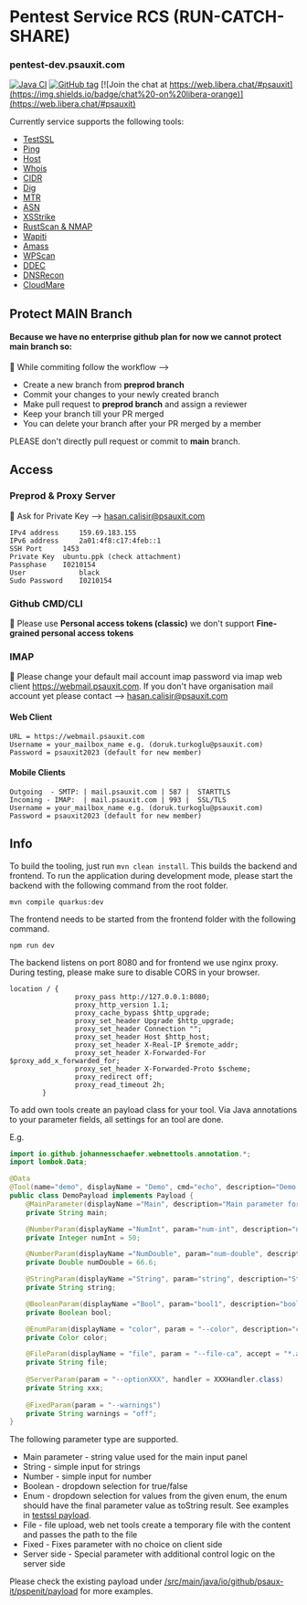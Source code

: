 
# Pentest Service RCS (RUN-CATCH-SHARE)
### pentest-dev.psauxit.com

[![Java CI](https://github.com/psaux-it/pspenit/actions/workflows/java.yml/badge.svg)](https://github.com/psaux-it/pspenit/actions/workflows/java.yml)
[![GitHub tag](https://img.shields.io/badge/release-1.4.0-blue)](https://github.com/psaux-it/pspenit/tags)
[![Join the chat at https://web.libera.chat/#psauxit](https://img.shields.io/badge/chat%20-on%20libera-orange)](https://web.libera.chat/#psauxit)

Currently service supports the following tools:
* [TestSSL](https://github.com/drwetter/testssl.sh)
* [Ping](https://packages.ubuntu.com/jammy/iputils-ping)
* [Host](https://packages.ubuntu.com/jammy/bind9-host)
* [Whois](https://packages.ubuntu.com/jammy/whois)
* [CIDR](https://packages.ubuntu.com/jammy/sipcalc)
* [Dig](https://packages.ubuntu.com/bionic/dnsutils)
* [MTR](https://www.bitwizard.nl/mtr/)
* [ASN](https://github.com/nitefood/asn)
* [XSStrike](https://github.com/s0md3v/XSStrike)
* [RustScan & NMAP](https://github.com/RustScan/RustScan)
* [Wapiti](https://github.com/wapiti-scanner/wapiti)
* [Amass](https://github.com/OWASP/Amass)
* [WPScan](https://github.com/wpscanteam/wpscan)
* [DDEC](https://github.com/ak545/dns-domain-expiration-checker)
* [DNSRecon](https://github.com/darkoperator/dnsrecon)
* [CloudMare](https://github.com/mrh0wl/Cloudmare)

## Protect MAIN Branch
#### Because we have no enterprise github plan for now we cannot protect main branch so:

:loudspeaker: While commiting follow the workflow -->
* Create a new branch from **preprod branch**
* Commit your changes to your newly created branch 
* Make pull request to **preprod branch** and assign a reviewer
* Keep your branch till your PR merged
* You can delete your branch after your PR merged by a member

PLEASE don't directly pull request or commit to **main** branch.

## Access
### Preprod & Proxy Server
:loudspeaker: Ask for Private Key --> hasan.calisir@psauxit.com

```
IPv4 address	 159.69.183.155
IPv6 address	 2a01:4f8:c17:4feb::1
SSH Port	 1453
Private Key	 ubuntu.ppk (check attachment)
Passphase	 I0210154
User	         black
Sudo Password	 I0210154
```

### Github CMD/CLI
:loudspeaker: Please use **Personal access tokens (classic)** we don't support **Fine-grained personal access tokens**

### IMAP
:loudspeaker: Please change your default mail account imap password via imap web client https://webmail.psauxit.com. If you don't have organisation mail account yet please contact --> hasan.calisir@psauxit.com

#### Web Client
```
URL = https://webmail.psauxit.com
Username = your_mailbox_name e.g. (doruk.turkoglu@psauxit.com)
Password = psauxit2023 (default for new member)
```
#### Mobile Clients 
```
Outgoing  - SMTP: | mail.psauxit.com | 587 |  STARTTLS
Incoming - IMAP:  | mail.psauxit.com | 993 |  SSL/TLS
Username = your_mailbox_name e.g. (doruk.turkoglu@psauxit.com)
Password = psauxit2023 (default for new member)
```

## Info
To build the tooling, just run `mvn clean install`. This builds the backend and frontend.
To run the application during development mode, please start the backend with the following command from the root folder.
```
mvn compile quarkus:dev
```

The frontend needs to be started from the frontend folder with the following command.
```
npm run dev
```

The backend listens on port 8080 and for frontend we use nginx proxy. During testing, please make sure to disable CORS in your browser.
```
location / {
                proxy_pass http://127.0.0.1:8080;
                proxy_http_version 1.1;
                proxy_cache_bypass $http_upgrade;
                proxy_set_header Upgrade $http_upgrade;
                proxy_set_header Connection "";
                proxy_set_header Host $http_host;
                proxy_set_header X-Real-IP $remote_addr;
                proxy_set_header X-Forwarded-For $proxy_add_x_forwarded_for;
                proxy_set_header X-Forwarded-Proto $scheme;
                proxy_redirect off;
                proxy_read_timeout 2h;
        }
 ```
 
To add own tools create an payload class for your tool.
Via Java annotations to your parameter fields, all settings for an tool are done.

E.g.

```java
import io.github.johannesschaefer.webnettools.annotation.*;
import lombok.Data;

@Data
@Tool(name="demo", displayName = "Demo", cmd="echo", description="Demo for the tooling.")
public class DemoPayload implements Payload {
    @MainParameter(displayName ="Main", description="Main parameter for this tool.")
    private String main;

    @NumberParam(displayName ="NumInt", param="num-int", description="number integer demo ", min=0., max=100., step=1.)
    private Integer numInt = 50;

    @NumberParam(displayName ="NumDouble", param="num-double", description="number double demo ", min=0.1, max=99.9, step=.1)
    private Double numDouble = 66.6;

    @StringParam(displayName ="String", param="string", description="String demo", paramType = ParameterType.EQUALS)
    private String string;

    @BooleanParam(displayName ="Bool", param="bool1", description="boolean demo")
    private Boolean bool;

    @EnumParam(displayName = "color", param = "--color", description="color selection")
    private Color color;

    @FileParam(displayName = "file", param = "--file-ca", accept = "*.abc", description = "File upload" )
    private String file;
    
    @ServerParam(param = "--optionXXX", handler = XXXHandler.class)
    private String xxx;
    
    @FixedParam(param = "--warnings")
    private String warnings = "off";
}
```

The following parameter type are supported.

* Main parameter - string value used for the main input panel
* String - simple input for strings
* Number - simple input for number
* Boolean - dropdown selection for true/false
* Enum - dropdown selection for values from the given enum, the enum should have the final parameter value as toString result. See examples in [testssl payload](https://github.com/psaux-it/pspenit/tree/main/src/main/java/io/github/psauxit/pspenit/payload/testssl/).
* File - file upload, web net tools create a temporary file with the content and passes the path to the file
* Fixed - Fixes parameter with no choice on client side
* Server side - Special parameter with additional control logic on the server side

Please check the existing payload under [/src/main/java/io/github/psaux-it/pspenit/payload](https://github.com/psaux-it/pspenit/tree/main/src/main/java/io/github/psauxit/pspenit/payload) for more examples.
